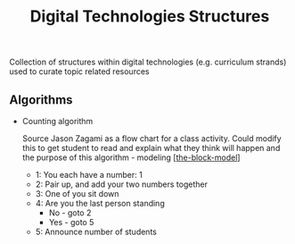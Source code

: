 ﻿---
backlinks:
- title: Teaching Digital Technologies
  url: /sense/Teaching/Digital_Technologies/teaching-digital-technologies.html
tags: digital-technologies, computing, teaching-digital-technologies
title: Digital Technologies Structures
type: note
---
Collection of structures within digital technologies (e.g. curriculum strands) used to curate topic related resources

## Algorithms

- Counting algorithm 

    Source Jason Zagami as a flow chart for a class activity. Could modify this to get student to read and explain what they think will happen and the purpose of this algorithm - modeling [[the-block-model]]

    - 1: You each have a number: 1 
    - 2: Pair up, and add your two numbers together
    - 3: One of you sit down
    - 4: Are you the last person standing
        - No - goto 2
        - Yes - goto 5
    - 5: Announce number of students


[//begin]: # "Autogenerated link references for markdown compatibility"
[the-block-model]: ../Mathematics/the-block-model "The block model"
[//end]: # "Autogenerated link references"